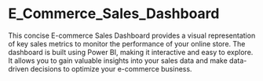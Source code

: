 # E_Commerce_Sales_Dashboard
This concise E-commerce Sales Dashboard provides a visual representation of key sales metrics to monitor the performance of your online store. The dashboard is built using Power BI, making it interactive and easy to explore. It allows you to gain valuable insights into your sales data and make data-driven decisions to optimize your e-commerce business.

